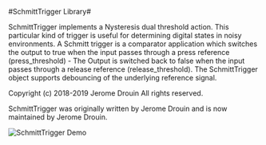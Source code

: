 #SchmittTrigger Library#

SchmittTrigger implements a Nysteresis dual threshold action. This particular kind of trigger is useful for determining digital states in noisy environments. A Schmitt trigger is a comparator application which switches the output to true when the input passes through a press reference (press_threshold) - The Output is switched back to false when the input passes through a release reference (release_threshold). The SchmittTrigger object supports debouncing of the underlying reference signal.

Copyright (c) 2018-2019 Jerome Drouin  All rights reserved.

SchmittTrigger was originally written by Jerome Drouin and is now maintained by Jerome Drouin.

![SchmittTrigger Demo](http://www.pjrc.com/teensy/td_libs_SchmittTrigger_1.jpg)
